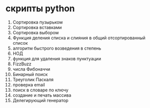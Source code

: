 # скрипты python
1. Сортировка пузырьком
2. Сортировка вставками
3. Сортировка выбором
4. Функция деления списка и слияния в общий отсортированный  список
5. алгоритм быстрого возведения в степень
6. НОД
7. функция для удаления знаков пунктуации
8. FizzBuzz
9. числа Фибоначчи
10. Бинарный поиск
11. Треуголик Паскаля
12. проверка email
13. поиск в словаре по ключу
14. создание и печать массива 
15. Делегирующий генератор